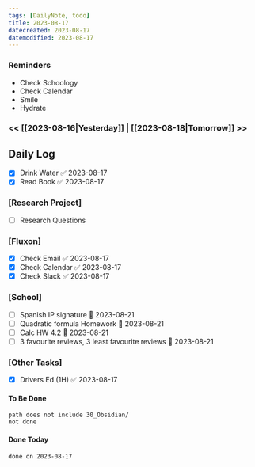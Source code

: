 ```yaml
---
tags: [DailyNote, todo]
title: 2023-08-17
datecreated: 2023-08-17
datemodified: 2023-08-17
---
```


### Reminders
- Check Schoology
- Check Calendar
- Smile
- Hydrate

### << [[2023-08-16|Yesterday]] | [[2023-08-18|Tomorrow]] >>

## Daily Log

- [x] Drink Water ✅ 2023-08-17
- [x] Read Book ✅ 2023-08-17

### [Research Project]

 - [ ] Research Questions

### [Fluxon]

- [x] Check Email ✅ 2023-08-17
- [x] Check Calendar ✅ 2023-08-17
- [x] Check Slack ✅ 2023-08-17

### [School]

- [ ] Spanish IP signature 📅 2023-08-21 
- [ ] Quadratic formula Homework 📅 2023-08-21 
- [ ] Calc HW 4.2 📅 2023-08-21 
- [ ] 3 favourite reviews, 3 least favourite reviews 📅 2023-08-21 

### [Other Tasks]

- [x] Drivers Ed (1H) ✅ 2023-08-17

#### To Be Done

```tasks
path does not include 30_Obsidian/
not done
```

#### Done Today

```tasks
done on 2023-08-17
```